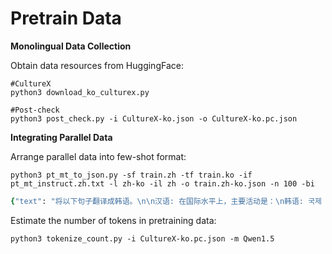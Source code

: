 # Pretrain Data

**Monolingual Data Collection**

Obtain data resources from HuggingFace:
```
#CultureX
python3 download_ko_culturex.py

#Post-check
python3 post_check.py -i CultureX-ko.json -o CultureX-ko.pc.json
```

**Integrating Parallel Data**

Arrange parallel data into few-shot format:
```
python3 pt_mt_to_json.py -sf train.zh -tf train.ko -if pt_mt_instruct.zh.txt -l zh-ko -il zh -o train.zh-ko.json -n 100 -bi
```

```ruby
{"text": "将以下句子翻译成韩语。\n\n汉语: 在国际水平上，主要活动是：\n韩语: 국제 수준에서 주요 활동은 다음과 같습니다.\n\n汉语: 没有这些权利带来的安全和自由，保持高水平的精神健康状况是很困难的。\n韩语: 이런 권리가 가져온 안전과 자유가 없다면 높은 수준의 정신건강상태를 유지하는 것은 매우 어렵다.\n\n汉语: 深圳晚报讯（记者蔡志军）今天是香港回归15周年庆典日。\n韩语: 선전석간소식(기자 채지군): 오늘은 홍콩 반환 15주년 축제의 날입니다.\n\n汉语: 在高法判决前，台北地方法院判处在调查中泄露机密情报的黄姓前校长有期徒刑14个月。\n韩语: 고법 판결에 앞서 타이베이 지방법원은 수사중 기밀 정보를 누설한 황 전 총장에게 징역 14개월을 선고했다.\n\n", "date": "2022", "language": "zh-ko", "uri": null, "domain": "general", "source": null, "corpus": "TranSmart"}
```

Estimate the number of tokens in pretraining data:
```
python3 tokenize_count.py -i CultureX-ko.pc.json -m Qwen1.5
```

